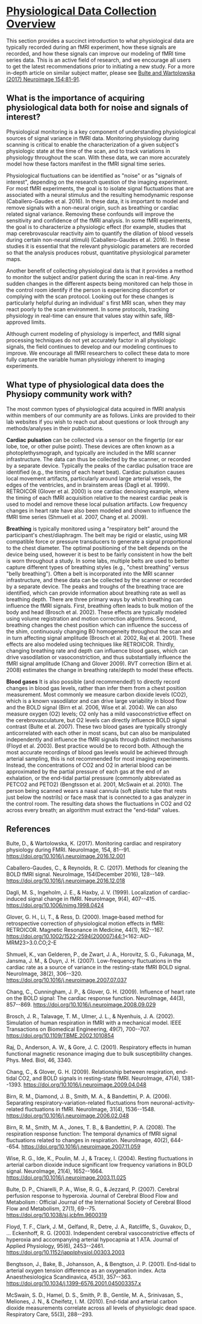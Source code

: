 [Physiological Data Collection Overview](#whycollect)
========================

This section provides a succinct introduction to what physiological data are 
typically recorded during an fMRI experiment, how these signals are recorded, 
and how these signals can improve our modeling of fMRI time series data. This 
is an active field of research, and we encourage all users to get the latest 
recommendations prior to initiating a new study. For a more in-depth article 
on similar subject matter, please see [Bulte and Wartolowska (2017) Neuroimage
154:81-91](https://www.sciencedirect.com/science/article/pii/S1053811916306929).

What is the importance of acquiring physiological data both for noise and signals of interest?
-------------------------------

Physiological monitoring is a key component of understanding physiological sources 
of signal variance in fMRI data. Monitoring physiology during scanning is critical 
to enable the characterization of a given subject's physiologic state at the time 
of the scan, and to track variations in physiology throughout the scan. With these 
data, we can more accurately model how these factors manifest in the fMRI signal 
time series.

Physiological fluctuations can be identified as \"noise\" or as
\"signals of interest\", depending on the research question of the
imaging experiment. For most fMRI experiments, the goal is to isolate signal 
fluctuations that are associated with a neural stimulus and the resulting 
hemodynamic response (Caballero-Gaudes et al. 2016). In these data, it is 
important to model and remove signals with a non-neural origin, such as 
breathing or cardiac related signal variance. Removing these confounds will 
improve the sensitivity and confidence of the fMRI analysis. In some fMRI 
experiments, the goal is to characterize a physiologic effect (for example, 
studies that map cerebrovascular reactivity aim to quantify the dilation of 
blood vessels during certain non-neural stimuli) (Caballero-Gaudes et al. 2016). 
In these studies it is essential that the relevant physiologic parameters are 
recorded so that the analysis produces robust, quantitative physiological 
parameter maps.

Another benefit of collecting physiological data is that it provides a method to 
monitor the subject and/or patient during the scan in real-time. Any sudden changes 
in the different aspects being monitored can help those in the control room 
identify if the person is experiencing discomfort or complying with the scan 
protocol. Looking out for these changes is particularly helpful during an individual'
s first MRI scan, when they may react poorly to the scan environment. In some 
protocols, tracking physiology in real-time can ensure that values stay within 
safe, IRB-approved limits.

Although current modeling of physiology is imperfect, and fMRI signal processing 
techniques do not yet accurately factor in all physiologic signals, the field 
continues to develop and our modeling continues to improve. We encourage all fMRI 
researchers to collect these data to more fully capture the variable human 
physiology inherent to imaging experiments.


What type of physiological data does the Physiopy community work with?
---------------------------------------------

The most common types of physiological data acquired in fMRI analysis within 
members of our community are as follows. Links are provided to their lab websites 
if you wish to reach out about questions or look through any methods/analyses in 
their publications.

**Cardiac pulsation** can be collected via a sensor on the fingertip (or
ear lobe, toe, or other pulse point). These devices are often known as a
photoplethysmograph, and typically are included in the MRI scanner
infrastructure. The data can thus be collected by the scanner, or
recorded by a separate device. Typically the peaks of the cardiac
pulsation trace are identified (e.g., the timing of each heart beat).
Cardiac pulsation causes local movement artifacts, particularly around
large arterial vessels, the edges of the ventricles, and in brainstem
areas (Dagli et al. 1999). RETROICOR (Glover et al. 2000) is one cardiac
denoising example, where the timing of each fMRI acquisition relative to
the nearest cardiac peak is used to model and remove these local
pulsation artifacts. Low frequency changes in heart rate have also been
modeled and shown to influence the fMRI time series (Shmueli et al.
2007, Chang et al. 2009).

**Breathing** is typically monitored using a \"respiratory belt\" around
the participant\'s chest/diaphragm. The belt may be rigid or elastic,
using MR compatible force or pressure transducers to generate a signal
proportional to the chest diameter. The optimal positioning of the belt
depends on the device being used, however it is best to be fairly
consistent in how the belt is worn throughout a study. In some labs,
multiple belts are used to better capture different types of breathing
styles (e.g., \"chest breathing\" versus \"belly breathing\"). Often a
belt is incorporated into the MRI scanner infrastructure, and these data
can be collected by the scanner or recorded by a separate device. The
peaks and troughs of the breathing trace are identified, which can
provide information about breathing rate as well as breathing depth.
There are three primary ways by which breathing can influence the fMRI
signals. First, breathing often leads to bulk motion of the body and
head (Brosch et al. 2002). These effects are typically modeled using
volume registration and motion correction algorithms. Second, breathing
changes the chest position which can influence the success of the shim,
continuously changing B0 homogeneity throughout the scan and in turn
affecting signal amplitude (Brosch et al. 2002, Raj et al. 2001). These
effects are also modeled using techniques like RETROICOR. Thirdly,
changing breathing rate and depth can influence blood gases, which can
drive vasodilation or vasoconstriction, and thus substantially influence
the fMRI signal amplitude (Chang and Glover 2009). RVT correction (Birn
et al. 2008) estimates the change in breathing rate/depth to model these
effects.

**Blood gases** It is also possible (and recommended!) to directly
record changes in blood gas levels, rather than infer them from a chest
position measurement. Most commonly we measure carbon dioxide levels
(CO2), which is a known vasodilator and can drive large variability in
blood flow and the BOLD signal (Birn et al. 2006, Wise et al. 2004). We
can also measure oxygen (O2) levels; O2 only has a mild vasoconstrictive
effect on the cerebrovasculature, but O2 levels can directly influence
BOLD signal contrast (Bulte et al. 2007). These two blood gases are
typically strongly anticorrelated with each other in most scans, but can
also be manipulated independently and influence the fMRI signals through
distinct mechanisms (Floyd et al. 2003). Best practice would be to
record both. Although the most accurate recordings of blood gas levels
would be achieved through arterial sampling, this is not recommended for
most imaging experiments. Instead, the concentrations of CO2 and O2 in
arterial blood can be approximated by the partial pressure of each gas
at the end of an exhalation, or the end-tidal partial pressure (commonly
abbreviated as PETCO2 and PETO2) (Bengtsson et al. 2001, McSwain et al.
2010). The person being scanned wears a nasal cannula (soft plastic tube
that rests just below the nostrils) or face mask that is connected to a
gas analyzer in the control room. The resulting data shows the
fluctuations in CO2 and O2 across every breath; an algorithm must
extract the \"end-tidal\" values.

References
----------

Bulte, D., & Wartolowska, K. (2017). Monitoring cardiac and respiratory
physiology during FMRI. NeuroImage, 154, 81--91.
<https://doi.org/10.1016/j.neuroimage.2016.12.001>

Caballero-Gaudes, C., & Reynolds, R. C. (2017). Methods for cleaning the
BOLD fMRI signal. NeuroImage, 154(December 2016), 128--149.
<https://doi.org/10.1016/j.neuroimage.2016.12.018>

Dagli, M. S., Ingeholm, J. E., & Haxby, J. V. (1999). Localization of
cardiac-induced signal change in fMRI. NeuroImage, 9(4), 407--415.
<https://doi.org/10.1006/nimg.1998.0424>

Glover, G. H., Li, T., & Ress, D. (2000). Image‐based method for
retrospective correction of physiological motion effects in fMRI:
RETROICOR. Magnetic Resonance in Medicine, 44(1), 162--167.
<https://doi.org/10.1002/1522-2594(200007)44:1>\<162::AID-MRM23\>3.0.CO;2-E

Shmueli, K., van Gelderen, P., de Zwart, J. A., Horovitz, S. G.,
Fukunaga, M., Jansma, J. M., & Duyn, J. H. (2007). Low-frequency
fluctuations in the cardiac rate as a source of variance in the
resting-state fMRI BOLD signal. NeuroImage, 38(2), 306--320.
<https://doi.org/10.1016/j.neuroimage.2007.07.037>

Chang, C., Cunningham, J. P., & Glover, G. H. (2009). Influence of heart
rate on the BOLD signal: The cardiac response function. NeuroImage,
44(3), 857--869. <https://doi.org/10.1016/j.neuroimage.2008.09.029>

Brosch, J. R., Talavage, T. M., Ulmer, J. L., & Nyenhuis, J. A. (2002).
Simulation of human respiration in fMRI with a mechanical model. IEEE
Transactions on Biomedical Engineering, 49(7), 700--707.
<https://doi.org/10.1109/TBME.2002.1010854>

Raj, D., Anderson, A. W., & Gore, J. C. (2001). Respiratory effects in
human functional magnetic resonance imaging due to bulk susceptibility
changes. Phys. Med. Biol, 46, 3340.

Chang, C., & Glover, G. H. (2009). Relationship between respiration,
end-tidal CO2, and BOLD signals in resting-state fMRI. NeuroImage,
47(4), 1381--1393. <https://doi.org/10.1016/j.neuroimage.2009.04.048>

Birn, R. M., Diamond, J. B., Smith, M. A., & Bandettini, P. A. (2006).
Separating respiratory-variation-related fluctuations from
neuronal-activity-related fluctuations in fMRI. NeuroImage, 31(4),
1536--1548. <https://doi.org/10.1016/j.neuroimage.2006.02.048>

Birn, R. M., Smith, M. A., Jones, T. B., & Bandettini, P. A. (2008). The
respiration response function: The temporal dynamics of fMRI signal
fluctuations related to changes in respiration. NeuroImage, 40(2),
644--654. <https://doi.org/10.1016/j.neuroimage.2007.11.059>

Wise, R. G., Ide, K., Poulin, M. J., & Tracey, I. (2004). Resting
fluctuations in arterial carbon dioxide induce significant low frequency
variations in BOLD signal. NeuroImage, 21(4), 1652--1664.
<https://doi.org/10.1016/j.neuroimage.2003.11.025>

Bulte, D. P., Chiarelli, P. A., Wise, R. G., & Jezzard, P. (2007).
Cerebral perfusion response to hyperoxia. Journal of Cerebral Blood Flow
and Metabolism : Official Journal of the International Society of
Cerebral Blood Flow and Metabolism, 27(1), 69--75.
<https://doi.org/10.1038/sj.jcbfm.9600319>

Floyd, T. F., Clark, J. M., Gelfand, R., Detre, J. A., Ratcliffe, S.,
Guvakov, D., ... Eckenhoff, R. G. (2003). Independent cerebral
vasoconstrictive effects of hyperoxia and accompanying arterial
hypocapnia at 1 ATA. Journal of Applied Physiology, 95(6), 2453--2461.
<https://doi.org/10.1152/japplphysiol.00303.2003>

Bengtsson, J., Bake, B., Johansson, A., & Bengtson, J. P. (2001).
End-tidal to arterial oxygen tension difference as an oxygenation index.
Acta Anaesthesiologica Scandinavica, 45(3), 357--363.
<https://doi.org/10.1034/j.1399-6576.2001.045003357.x>

McSwain, S. D., Hamel, D. S., Smith, P. B., Gentile, M. A., Srinivasan,
S., Meliones, J. N., & Cheifetz, I. M. (2010). End-tidal and arterial
carbon dioxide measurements correlate across all levels of physiologic
dead space. Respiratory Care, 55(3), 288--293.

